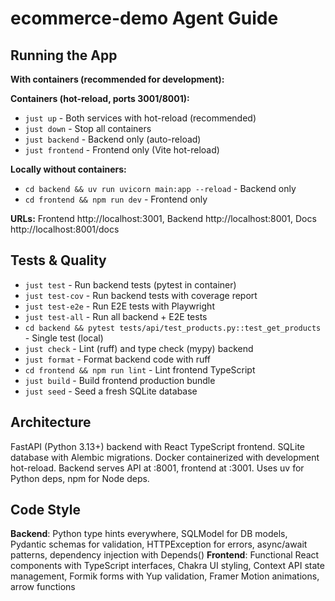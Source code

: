 # ecommerce-demo Agent Guide

## Running the App
**With containers (recommended for development):**

**Containers (hot-reload, ports 3001/8001):**
- `just up` - Both services with hot-reload (recommended)
- `just down` - Stop all containers
- `just backend` - Backend only (auto-reload)
- `just frontend` - Frontend only (Vite hot-reload)

**Locally without containers:**
- `cd backend && uv run uvicorn main:app --reload` - Backend only
- `cd frontend && npm run dev` - Frontend only

**URLs:** Frontend http://localhost:3001, Backend http://localhost:8001, Docs http://localhost:8001/docs

## Tests & Quality
- `just test` - Run backend tests (pytest in container)
- `just test-cov` - Run backend tests with coverage report  
- `just test-e2e` - Run E2E tests with Playwright
- `just test-all` - Run all backend + E2E tests
- `cd backend && pytest tests/api/test_products.py::test_get_products` - Single test (local)
- `just check` - Lint (ruff) and type check (mypy) backend
- `just format` - Format backend code with ruff
- `cd frontend && npm run lint` - Lint frontend TypeScript
- `just build` - Build frontend production bundle
- `just seed` - Seed a fresh SQLite database

## Architecture
FastAPI (Python 3.13+) backend with React TypeScript frontend. SQLite database with Alembic migrations. Docker containerized with development hot-reload. Backend serves API at :8001, frontend at :3001. Uses uv for Python deps, npm for Node deps.

## Code Style
**Backend**: Python type hints everywhere, SQLModel for DB models, Pydantic schemas for validation, HTTPException for errors, async/await patterns, dependency injection with Depends()
**Frontend**: Functional React components with TypeScript interfaces, Chakra UI styling, Context API state management, Formik forms with Yup validation, Framer Motion animations, arrow functions
